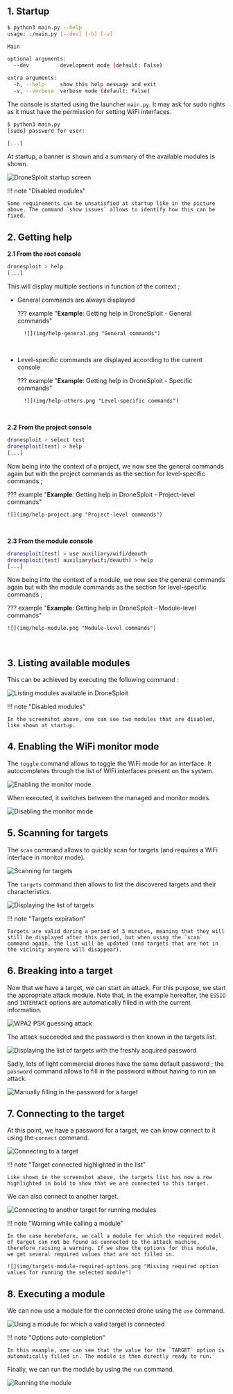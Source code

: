 ## 1. Startup

```bash
$ python3 main.py --help
usage: ./main.py [--dev] [-h] [-v]

Main

optional arguments:
  --dev          development mode (default: False)

extra arguments:
  -h, --help     show this help message and exit
  -v, --verbose  verbose mode (default: False)
```

The console is started using the launcher `main.py`. It may ask for sudo rights as it must have the permission for setting WiFi interfaces.

```bash
$ python3 main.py
[sudo] password for user:

[...]
```

At startup, a banner is shown and a summary of the available modules is shown.

![](img/dronesploit.png "DroneSploit startup screen")

!!! note "Disabled modules"
    
    Some requirements can be unsatisfied at startup like in the picture above. The command `show issues` allows to identify how this can be fixed.

## 2. Getting help

**2.1 From the root console**

```bash
dronesploit > help
[...]
```

This will display multiple sections in function of the context ;

- General commands are always displayed

    ??? example "**Example**: Getting help in DroneSploit - General commands"
        
        ![](img/help-general.png "General commands")

    <br>

- Level-specific commands are displayed according to the current console

    ??? example "**Example**: Getting help in DroneSploit - Specific commands"
        
        ![](img/help-others.png "Level-specific commands")

    <br>

**2.2 From the project console**

```bash
dronesploit > select test
dronesploit[test] > help
[...]
```

Now being into the context of a project, we now see the general commands again but with the project commands as the section for level-specific commands ;

??? example "**Example**: Getting help in DroneSploit - Project-level commands"
    
    ![](img/help-project.png "Project-level commands")

<br>

**2.3 From the module console**

```bash
dronesploit[test] > use auxiliary/wifi/deauth
dronesploit[test] auxiliary(wifi/deauth) > help
[...]
```

Now being into the context of a module, we now see the general commands again but with the module commands as the section for level-specific commands ;

??? example "**Example**: Getting help in DroneSploit - Module-level commands"
    
    ![](img/help-module.png "Module-level commands")

<br>


## 3. Listing available modules

This can be achieved by executing the following command :

![](img/modules.png "Listing modules available in DroneSploit")

!!! note "Disabled modules"
    
    In the screenshot above, one can see two modules that are disabled, like shown at startup.

## 4. Enabling the WiFi monitor mode

The `toggle` command allows to toggle the WiFi mode for an interface. It autocompletes through the list of WiFi interfaces present on the system.

![](img/monitor-mode.png "Enabling the monitor mode")

When executed, it switches between the managed and monitor modes.

![](img/managed-mode.png "Disabling the monitor mode")

## 5. Scanning for targets

The `scan` command allows to quickly scan for targets (and requires a WiFi interface in monitor mode).

![](img/scanning.png "Scanning for targets")

The `targets` command then allows to list the discovered targets and their characteristics.

![](img/targets-list.png "Displaying the list of targets")

!!! note "Targets expiration"
    
    Targets are valid during a period of 5 minutes, meaning that they will still be displayed after this period, but when using the `scan` command again, the list will be updated (and targets that are not in the vicinity anymore will disappear).

## 6. Breaking into a target

Now that we have a target, we can start an attack. For this purpose, we start the appropriate attack module. Note that, in the example hereafter, the `ESSID` and `INTERFACE` options are automatically filled in with the current information.

![](img/wpa2-psk-attack.png "WPA2 PSK guessing attack")

The attack succeeded and the password is then known in the targets list.

![](img/targets-with-password.png "Displaying the list of targets with the freshly acquired password")

Sadly, lots of light commercial drones have the same default password ; the `password` command allows to fill in the password without having to run an attack.

![](img/targets-password.png "Manually filling in the password for a target")

## 7. Connecting to the target

At this point, we have a password for a target, we can know connect to it using the `connect` command.

![](img/targets-connect.png "Connecting to a target")

!!! note "Target connected highlighted in the list"
    
    Like shown in the screenshot above, the targets list has now a row highlighted in bold to show that we are connected to this target.

We can also connect to another target.

![](img/targets-connect-another.png "Connecting to another target for running modules")

!!! note "Warning while calling a module"
    
    In the case herebefore, we call a module for which the required model of target can not be found as connected to the attack machine, therefore raising a warning. If we show the options for this module, we get several required values that are not filled in.
    
    ![](img/targets-module-required-options.png "Missing required option values for running the selected module")

## 8. Executing a module

We can now use a module for the connected drone using the `use` command.

![](img/targets-module-options.png "Using a module for which a valid target is connected")

!!! note "Options auto-completion"
    
    In this example, one can see that the value for the `TARGET` option is automatically filled in. The module is then directly ready to run.

Finally, we can run the module by using the `run` command.

![](img/targets-module-run.png "Running the module")
